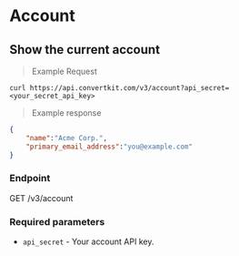 Account
=======

Show the current account
------------------------

> Example Request

```shell
curl https://api.convertkit.com/v3/account?api_secret=<your_secret_api_key>
```

> Example response

```json
{
    "name":"Acme Corp.",
    "primary_email_address":"you@example.com"
}
```

### Endpoint

GET /v3/account

### Required parameters

-   `api_secret` - Your account API key.

